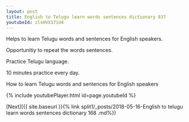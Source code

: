 ```yaml
---
layout: post
title: English to Telugu learn words sentences dictionary 837 
youtubeId: zlsHVX17iU4
---
```

 
 
Helps to learn Telugu words and sentences for English speakers.

Opportunitiy to repeat the words sentences. 

Practice Telugu language. 
 
10 minutes practice every day. 
 
How to learn Telugu words and sentences for English speakers 
 
{% include youtubePlayer.html id=page.youtubeId %}
 
 
[Next]({{ site.baseurl }}{% link  split1/_posts/2018-05-16-English to telugu learn words sentences dictionary 168 .md%})
 
